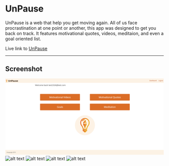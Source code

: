 # UnPause
 
 UnPause is a web that help you get moving again. All of us face procrastination at one point or another, this app was designed to get you back on track. It features motivational quotes, videos, meditaion, and even a goal oriented list. 
 
 Live link to [UnPause](https://vast-tundra-61543.herokuapp.com/)
 
 __________________________________________________________________________________________________________________________________________


## Screenshot

![Dashboard](https://github.com/esokoletsky/UnPause/blob/master/client/public/img/Dashboard.PNG)
![alt text](https://github.com/esokoletsky/FitLog/blob/master/public/images/login.PNG)
![alt text](https://github.com/esokoletsky/FitLog/blob/master/public/images/signup.PNG)
![alt text](https://github.com/esokoletsky/FitLog/blob/master/public/images/setuproutine.PNG)
![alt text](https://github.com/esokoletsky/FitLog/blob/master/public/images/routine.PNG)
